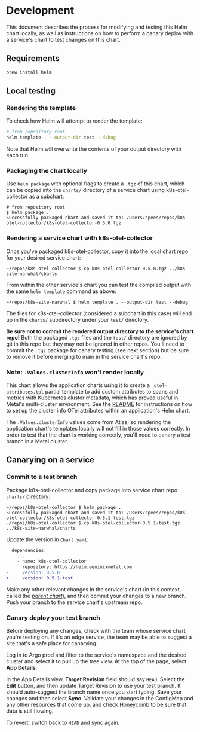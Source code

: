 # Development

This document describes the process for modifying and testing this Helm chart locally, as well as instructions on how to perform a canary deploy with a service's chart to test changes on this chart.

## Requirements

```sh
brew install helm
```

## Local testing

### Rendering the template

To check how Helm will attempt to render the template:

```sh
# from repository root
helm template . --output-dir test --debug
```

Note that Helm will overwrite the contents of your output directory with each run.

### Packaging the chart locally

Use `helm package` with optional flags to create a `.tgz` of this chart, which can be copied into the `charts/` directory of a service chart using k8s-otel-collector as a subchart:

```console
# from repository root
$ helm package .
Successfully packaged chart and saved it to: /Users/spees/repos/k8s-otel-collector/k8s-otel-collector-0.5.0.tgz
```

### Rendering a service chart with k8s-otel-collector

Once you've packaged k8s-otel-collector, copy it into the local chart repo for your desired service chart:

```console
~/repos/k8s-otel-collector $ cp k8s-otel-collector-0.5.0.tgz ../k8s-site-narwhal/charts
```

From within the other service's chart you can test the compiled output with the same `helm template` command as above:

```console
~/repos/k8s-site-narwhal $ helm template . --output-dir test --debug
```

The files for k8s-otel-collector (considered a subchart in this case) will end up in the `charts/` subdirectory under your `test/` directory.

**Be sure not to commit the rendered output directory to the service's chart repo!**
Both the packaged `.tgz` files and the `test/` directory are ignored by git in this repo but they may not be ignored in other repos.
You'll need to commit the `.tgz` package for canary testing (see next section) but be sure to remove it before merging to main in the service chart's repo.

### Note: `.Values.clusterInfo` won't render locally

This chart allows the application charts using it to create a `_otel-attributes.tpl` partial template to add custom attributes to spans and metrics with Kubernetes cluster metadata, which has proved useful in Metal's multi-cluster environment.
See the [README](./README.md/#create-templates_otel-attributestpl-partial-template-in-application-chart) for instructions on how to set up the cluster info OTel attributes within an application's Helm chart.

The `.Values.clusterInfo` values come from Atlas, so rendering the application chart's templates locally will not fill in those values correctly.
In order to test that the chart is working correctly, you'll need to canary a test branch in a Metal cluster.

## Canarying on a service

### Commit to a test branch

Package k8s-otel-collector and copy package into service chart repo `charts/` directory:

```console
~/repos/k8s-otel-collector $ helm package .
Successfully packaged chart and saved it to: /Users/spees/repos/k8s-otel-collector/k8s-otel-collector-0.5.1-test.tgz
~/repos/k8s-otel-collector $ cp k8s-otel-collector-0.5.1-test.tgz ../k8s-site-narwhal/charts
```

Update the version in `Chart.yaml`:

```diff
  dependencies:
    . . .
    - name: k8s-otel-collector
      repository: https://helm.equinixmetal.com
-     version: 0.5.0
+     version: 0.5.1-test
```

Make any other relevant changes in the service's chart (in this context, called the [*parent chart*](https://helm.sh/docs/chart_template_guide/subcharts_and_globals/)), and then commit your changes to a new branch.
Push your branch to the service chart's upstream repo.

### Canary deploy your test branch

Before deploying any changes, check with the team whose service chart you're testing on.
If it's an edge service, the team may be able to suggest a site that's a safe place for canarying.

Log in to Argo prod and filter to the service's namespace and the desired cluster and select it to pull up the tree view.
At the top of the page, select **App Details**.

In the App Details view, **Target Revision** field should say `HEAD`.
Select the **Edit** button, and then update Target Revision to use your test branch.
It should auto-suggest the branch name once you start typing.
Save your changes and then select **Sync**.
Validate your changes in the ConfigMap and any other resources that come up, and check Honeycomb to be sure that data is still flowing.

To revert, switch back to `HEAD` and sync again.